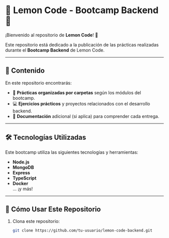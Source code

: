 # 🍋 Lemon Code - Bootcamp Backend 🚀

¡Bienvenido al repositorio de **Lemon Code**! 🌌

Este repositorio está dedicado a la publicación de las prácticas realizadas durante el **Bootcamp Backend** de Lemon Code.

---

## 📂 Contenido

En este repositorio encontrarás:

- 📝 **Prácticas organizadas por carpetas** según los módulos del bootcamp.
- 💻 **Ejercicios prácticos** y proyectos relacionados con el desarrollo backend.
- 📑 **Documentación** adicional (si aplica) para comprender cada entrega.

---

## 🛠️ Tecnologías Utilizadas

Este bootcamp utiliza las siguientes tecnologías y herramientas:

- **Node.js**
- **MongoDB**
- **Express**
- **TypeScript**
- **Docker**  
  ... ¡y más!

---

## 🚀 Cómo Usar Este Repositorio

1. Clona este repositorio:
   ```bash
   git clone https://github.com/tu-usuario/lemon-code-backend.git
   ```
